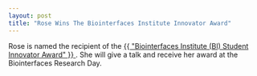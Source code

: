 ```yaml
---
layout: post
title: "Rose Wins The Biointerfaces Institute Innovator Award"
---
```


Rose is named the recipient of the <a href="https://biointerfaces.umich.edu/bi-innovator-awards-recipients/" target="_blank"> {{ "Biointerfaces Institute (BI) Student Innovator Award" }} </a>. She will give a talk and receive her award at the Biointerfaces Research Day.

